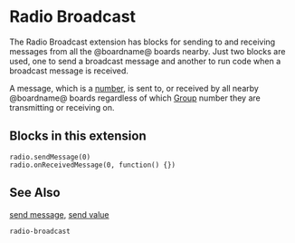 # Radio Broadcast

The Radio Broadcast extension has blocks for sending to and receiving messages from all the @boardname@ boards nearby. Just two blocks are used, one to send a broadcast message and another to run code when a broadcast message is received.

A message, which is a [number](/types/number), is sent to, or received by all nearby @boardname@ boards regardless of which [Group](/reference/radio/set-group) number they are transmitting or receiving on.

## Blocks in this extension

```cards
radio.sendMessage(0)
radio.onReceivedMessage(0, function() {})
```

## See Also

[send message](/reference/radio/send-message),
[send value](/reference/radio/on-received-message)

```package
radio-broadcast
```